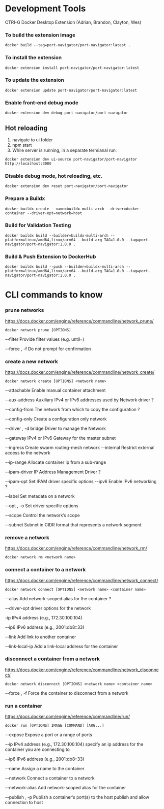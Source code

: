 # Development Tools

CTRI-G Docker Desktop Extension (Adrian, Brandon, Clayton, Wes)

### To build the extension image

```
docker build --tag=port-navigator/port-navigator:latest .
```

### To install the extension

```
docker extension install port-navigator/port-navigator:latest
```

### To update the extension

```
docker extension update port-navigator/port-navigator:latest
```

### Enable front-end debug mode

```
docker extension dev debug port-navigator/port-navigator
```

## Hot reloading

1. navigate to ui folder
2. npm start
3. While server is running, in a separate termianal run:

```
docker extension dev ui-source port-navigator/port-navigator http://localhost:3000
```

### Disable debug mode, hot reloading, etc.

```
docker extension dev reset port-navigator/port-navigator
```

### Prepare a Buildx

```
docker buildx create --name=buildx-multi-arch --driver=docker-container --driver-opt=network=host
```

### Build for Validation Testing

```
docker buildx build --builder=buildx-multi-arch --platform=linux/amd64,linux/arm64 --build-arg TAG=1.0.0 --tag=port-navigator/port-navigator:1.0.0 .
```

### Build & Push Extension to DockerHub

```
docker buildx build --push --builder=buildx-multi-arch --platform=linux/amd64,linux/arm64 --build-arg TAG=1.0.0 --tag=port-navigator/port-navigator:1.0.0 .
```

# CLI commands to know

### prune networks

https://docs.docker.com/engine/reference/commandline/network_prune/

```
docker network prune [OPTIONS]
```

--filter Provide filter values (e.g. until=<timestamp>)

--force , -f Do not prompt for confirmation

### create a new network

https://docs.docker.com/engine/reference/commandline/network_create/

```
docker network create [OPTIONS] <network name>
```

--attachable Enable manual container attachment

--aux-address Auxiliary IPv4 or IPv6 addresses used by Network driver ?

--config-from The network from which to copy the configuration ?

--config-only Create a configuration only network

--driver , -d bridge Driver to manage the Network

--gateway IPv4 or IPv6 Gateway for the master subnet

--ingress Create swarm routing-mesh network --internal Restrict external access
to the network

--ip-range Allocate container ip from a sub-range

--ipam-driver IP Address Management Driver ?

--ipam-opt Set IPAM driver specific options --ipv6 Enable IPv6 networking ?

--label Set metadata on a network

--opt , -o Set driver specific options

--scope Control the network’s scope

--subnet Subnet in CIDR format that represents a network segment

### remove a network

https://docs.docker.com/engine/reference/commandline/network_rm/

```
docker network rm <network name>
```

### connect a container to a network

https://docs.docker.com/engine/reference/commandline/network_connect/

```
docker network connect [OPTIONS] <network name> <container name>
```

--alias Add network-scoped alias for the container ?

--driver-opt driver options for the network

-ip IPv4 address (e.g., 172.30.100.104)

--ip6 IPv6 address (e.g., 2001:db8::33)

--link Add link to another container

--link-local-ip Add a link-local address for the container

### disconnect a container from a network

https://docs.docker.com/engine/reference/commandline/network_disconnect/

```
docker network disconnect [OPTIONS] <network name> <container name>
```

--force , -f Force the container to disconnect from a network

### run a container

https://docs.docker.com/engine/reference/commandline/run/

```
docker run [OPTIONS] IMAGE [COMMAND] [ARG...]
```

--expose Expose a port or a range of ports

--ip IPv4 address (e.g., 172.30.100.104) specify an ip address for the container
you are connecting to

--ip6 IPv6 address (e.g., 2001:db8::33)

--name Assign a name to the container

--network Connect a container to a network

--network-alias Add network-scoped alias for the container

--publish , -p Publish a container’s port(s) to the host publish and allow
connection to host
